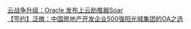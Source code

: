   
[云战争升级：Oracle 发布上云助推器Soar](http://www.dianyue.me/archives/092/g3gc1p4ytzsjk1os/)  
[【签约】泛微：中国房地产开发企业500强阳光城集团的OA之选](http://www.dianyue.me/archives/089/hsrez8hnku86ezrs/)